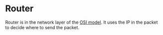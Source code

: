 # Router

Router is in the network layer of the [OSI model](osi.md).
It uses the IP in the packet to decide where to send the packet.
